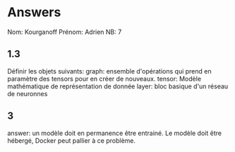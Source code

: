 # Answers

Nom: Kourganoff
Prénom: Adrien
NB: 7

## 1.3 
Définir les objets suivants:
graph: ensemble d'opérations qui prend en paramètre des tensors pour en créer de nouveaux.
tensor: Modèle mathématique de représentation de donnée 
layer: bloc basique d'un réseau de neuronnes

## 3
answer: un modèle doit en permanence être entrainé. Le modèle doit être hébergé, Docker peut pallier à ce problème.
